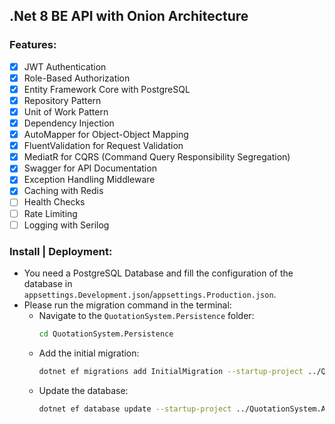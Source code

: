 ## .Net 8 BE API with Onion Architecture

### Features:
- [X] JWT Authentication
- [X] Role-Based Authorization
- [X] Entity Framework Core with PostgreSQL
- [X] Repository Pattern
- [X] Unit of Work Pattern
- [X] Dependency Injection
- [X] AutoMapper for Object-Object Mapping
- [X] FluentValidation for Request Validation
- [X] MediatR for CQRS (Command Query Responsibility Segregation)
- [X] Swagger for API Documentation
- [X] Exception Handling Middleware
- [X] Caching with Redis
- [ ] Health Checks
- [ ] Rate Limiting
- [ ] Logging with Serilog

### Install | Deployment:
- You need a PostgreSQL Database and fill the configuration of the database in `appsettings.Development.json`/`appsettings.Production.json`.
- Please run the migration command in the terminal:
  - Navigate to the `QuotationSystem.Persistence` folder:
    ```sh
    cd QuotationSystem.Persistence
    ```
  - Add the initial migration:
    ```sh
    dotnet ef migrations add InitialMigration --startup-project ../QuotationSystem.API --context AppDbContext
    ```
  - Update the database:
    ```sh
    dotnet ef database update --startup-project ../QuotationSystem.API --context AppDbContext
    ```
